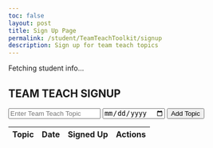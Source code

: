 ```yaml
---
toc: false
layout: post
title: Sign Up Page
permalink: /student/TeamTeachToolkit/signup
description: Sign up for team teach topics
---
```



<title>Team Teach Toolkit Signup</title>

<!-- Tailwind CDN -->
<script src="https://cdn.tailwindcss.com"></script>


<div class="team-teach-section">
  <div class="max-w-5xl mx-auto text-white bg-gray-900 py-10 px-4">
    <p id="loggedInStudent" class="mb-4 text-center text-sm">Fetching student info...</p>
    <!-- Form and Table Section -->
    <div class="border border-white rounded p-6">
      <h2 class="text-2xl font-bold mb-4 text-center">TEAM TEACH SIGNUP</h2>
      <!-- Input Form -->
      <div class="mb-6">
        <input type="text" id="name" placeholder="Enter Team Teach Topic"
          class="w-full mb-3 px-3 py-2 bg-gray-700 text-white rounded outline-none placeholder-gray-300">
        <input type="date" id="dueDate"
          class="w-full mb-3 px-3 py-2 bg-gray-700 text-white rounded outline-none">
        <button id="addTopicBtn"
          class="border border-white px-4 py-2 rounded hover:bg-white hover:text-black transition">Add Topic</button>
      </div>
      <!-- Topics Table -->
      <div class="overflow-x-auto">
        <table class="min-w-full border border-white text-sm text-left">
          <thead class="bg-gray-800 text-white">
            <tr>
              <th class="px-4 py-2 border border-white">Topic</th>
              <th class="px-4 py-2 border border-white">Date</th>
              <th class="px-4 py-2 border border-white">Signed Up</th>
              <th class="px-4 py-2 border border-white">Actions</th>
            </tr>
          </thead>
          <tbody id="topicsList" class="text-white"></tbody>
        </table>
      </div>
    </div>
  </div>
</div>

<script type="module">
  import { javaURI, fetchOptions } from '{{site.baseurl}}/assets/js/api/config.js';

  let loggedInStudent = null;
  let userId = -1;
  let StuName = "";

  async function getUserId() {
    const url_persons = `${javaURI}/api/person/get`;
    await fetch(url_persons, fetchOptions)
      .then(response => {
        if (!response.ok) {
          throw new Error(`Spring server response: ${response.status}`);
        }
        return response.json();
      })
      .then(data => {
        userId = data.id;
        StuName = data.name;
        document.getElementById("loggedInStudent").innerText = `Logged in as: ${StuName}`;
        fetchTopics();
      })
      .catch(error => {
        console.error("Java Database Error:", error);
        document.getElementById("loggedInStudent").innerText = "Error fetching student info.";
      });
  }

  async function fetchTopics() {
    try {
      let response = await fetch(`${javaURI}/api/assignments/debug`, fetchOptions);
      let topics = await response.json();
      let filteredTopics = topics.filter(topic => topic.type === "teamteach");

      let topicsList = document.getElementById("topicsList");
      topicsList.innerHTML = "";

      filteredTopics.forEach(topic => {
            fetchAssignTopics(topic);
      });
    } catch (error) {
      console.error("Error fetching topics:", error);
    }
  }

  async function fetchAssignTopics(topic) {
  try {
    let response = await fetch(`${javaURI}/api/submissions/assignment/${topic.id}`, fetchOptions);
    let assignments = await response.json();

    let studentsSet = new Set();
    let studentsTextArray = [];

    assignments.forEach(assignment => {
      if (Array.isArray(assignment.students)) {
        assignment.students.forEach(s => {
          if (!studentsSet.has(s.id)) {
            studentsSet.add(s.id);
            studentsTextArray.push(`${s.name} (${s.id})`);
          }
        });
      } else if (assignment.students && typeof assignment.students === 'string') {
        let names = assignment.students.split(',');
        names.forEach(name => {
          if (!studentsSet.has(name.trim())) {
            studentsSet.add(name.trim());
            studentsTextArray.push(name.trim());
          }
        });
      }
    });

    const studentsText = studentsTextArray.length > 0 ? studentsTextArray.join(', ') : "None";
    const alreadySignedUp = studentsSet.has(userId);

    let row = document.createElement("tr");

    row.innerHTML = `
      <td class="border border-white px-4 py-2">${topic.name}</td>
      <td class="border border-white px-4 py-2">${topic.dueDate}</td>
      <td class="border border-white px-4 py-2">${studentsText}</td>
      <td class="border border-white px-4 py-2">
        <button class="border border-white px-3 py-1 rounded hover:bg-white hover:text-black transition text-sm" data-topic-id="${topic.id}" ${alreadySignedUp ? 'disabled class="opacity-50 cursor-not-allowed"' : ''}>
          ${alreadySignedUp ? 'Signed Up' : 'Sign Up'}
        </button>
      </td>
    `;

    if (!alreadySignedUp) {
      row.querySelector("button").addEventListener("click", function () {
        signUpForTopic(topic.id);
      });
    }

    topicsList.appendChild(row);
  } catch (error) {
    console.error("Error fetching topics:", error);
  }
}

  async function addTopic() {
    let name = document.getElementById("name").value;
    let dueDate = document.getElementById("dueDate").value;

    if (!name || !dueDate) {
      alert("Please fill in all fields.");
      return;
    }

    const url = `${javaURI}/api/assignments/create?name=${encodeURIComponent(name)}&type=teamteach&description=test&points=1.0&dueDate=${encodeURIComponent(dueDate)}`;

    try {
      let response = await fetch(url, {
        method: "POST",
        headers: {
          "Content-Type": "application/json"
        }
      });

      if (response.ok) {
        document.getElementById("name").value = "";
        document.getElementById("dueDate").value = "";
        fetchTopics();
      } else {
        console.error("Failed to add topic");
      }
    } catch (error) {
      console.error("Error adding topic:", error);
    }
  }

  async function signUpForTopic(id) {
    if (userId === -1) {
      alert("Please login first");
      return;
    }

    const content = "test";
    const comment = "";
    const isLate = false;

    const url = `${javaURI}/api/submissions/submit/${id}`;
  
    const data = {
            assignmentId: id,
            studentIds:[userId],
            content: content,
            comment:comment,
            isLate:isLate
        };
     const jsonData = JSON.stringify(data);

    try {
      let response = await fetch(url, {
        method: "POST",
        headers: {
          "Content-Type": "application/json"
        },
        body: jsonData
      });

      if (response.ok) {
        fetchTopics();
      } else {
        console.error("Failed to sign up for topic");
        alert("Failed to sign up. Please try again.");
      }
    } catch (error) {
      console.error("Error signing up for topic:", error);
      alert("Error signing up. Please try again.");
    }
  }

  document.addEventListener("DOMContentLoaded", () => {
    getUserId();
    document.getElementById("addTopicBtn").addEventListener("click", addTopic);
  });
</script>